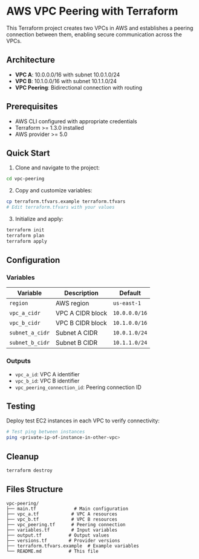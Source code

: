 # AWS VPC Peering with Terraform

This Terraform project creates two VPCs in AWS and establishes a peering connection between them, enabling secure communication across the VPCs.

## Architecture

- **VPC A**: 10.0.0.0/16 with subnet 10.0.1.0/24
- **VPC B**: 10.1.0.0/16 with subnet 10.1.1.0/24
- **VPC Peering**: Bidirectional connection with routing

## Prerequisites

- AWS CLI configured with appropriate credentials
- Terraform >= 1.3.0 installed
- AWS provider >= 5.0

## Quick Start

1. Clone and navigate to the project:
```bash
cd vpc-peering
```

2. Copy and customize variables:
```bash
cp terraform.tfvars.example terraform.tfvars
# Edit terraform.tfvars with your values
```

3. Initialize and apply:
```bash
terraform init
terraform plan
terraform apply
```

## Configuration

### Variables

| Variable | Description | Default |
|----------|-------------|---------|
| `region` | AWS region | `us-east-1` |
| `vpc_a_cidr` | VPC A CIDR block | `10.0.0.0/16` |
| `vpc_b_cidr` | VPC B CIDR block | `10.1.0.0/16` |
| `subnet_a_cidr` | Subnet A CIDR | `10.0.1.0/24` |
| `subnet_b_cidr` | Subnet B CIDR | `10.1.1.0/24` |

### Outputs

- `vpc_a_id`: VPC A identifier
- `vpc_b_id`: VPC B identifier  
- `vpc_peering_connection_id`: Peering connection ID

## Testing

Deploy test EC2 instances in each VPC to verify connectivity:

```bash
# Test ping between instances
ping <private-ip-of-instance-in-other-vpc>
```

## Cleanup

```bash
terraform destroy
```

## Files Structure

```
vpc-peering/
├── main.tf              # Main configuration
├── vpc_a.tf            # VPC A resources
├── vpc_b.tf            # VPC B resources  
├── vpc_peering.tf      # Peering connection
├── variables.tf        # Input variables
├── output.tf          # Output values
├── versions.tf        # Provider versions
├── terraform.tfvars.example  # Example variables
└── README.md          # This file
```